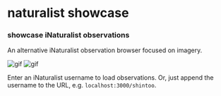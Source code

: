 # naturalist showcase
### showcase iNaturalist observations

An alternative iNaturalist observation browser focused on imagery.

![gif](https://thecuriousleaflet.com/wp-content/uploads/2021/06/username-change.gif)
![gif](https://thecuriousleaflet.com/wp-content/uploads/2021/06/demo-natshowcase.gif)

Enter an iNaturalist username to load observations. Or, just append the username to the URL,
e.g. `localhost:3000/shintoo`.
